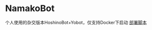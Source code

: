 # NamakoBot

个人使用的杂交版本HoshinoBot+Yobot，仅支持Docker下启动
[部署脚本](https://github.com/NamakoNeko/NamakoBotDeploy)
